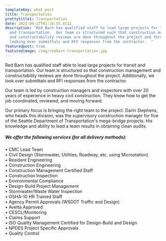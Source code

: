 ```yaml
---
templateKey: what-post
title: Transportation
prettytitle1: Transportation
date: 2021-04-27T01:16:55.811Z
description: "Red Barn has qualified staff to lead large projects for transit
  and transportation.  Our team is structured such that construction management
  and constructability reviews are done throughout the project and through
  looking over submittals and RFI responses from the contractor.  "
featuredpost: true
featuredimage: /img/redbarn-transportation.jpg
---
```

Red Barn has qualified staff able to lead large projects for transit and transportation. Our team is structured so that construction management and constructability reviews are done throughout the project.  Additionally, we look over submittals and RFI responses from the contractor.

Our team is led by construction managers and inspectors with over 20 years of experience in heavy civil construction. They know how to get the job coordinated, reviewed, and moving forward.

Our primary focus is bringing the right team to the project. Darin Stephens, who heads this division, was the supervisory construction manager for five of the Seattle Department of Transportation's mega-bridge projects. His knowledge and ability to lead a team results in obtaining clean audits.

##### We offer the following services (for all delivery methods):

• CMC Lead Team\
• Civil Design (Stormwater, Utilities, Roadway, etc. using Microstation)\
• Resident Engineering\
• Construction Engineering\
• Construction Management Certified Staff\
• Construction Inspection\
• Environmental Compliance\
• Design-Build Project Management\
• Stormwater/Waste Water Inspection\
• OSHA-10 HR Trained Staff\
• Agency Permit Approvals (WSDOT Traffic and Design)\
• Avetta Approved\
• CESCL/Monitoring\
• Claims Support\
• ISO Quality Management Certified for Design-Build and Design\
• NPDES Project Specific Approvals\
• Quality Control